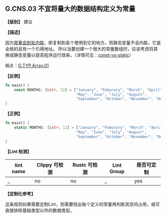 ## G.CNS.03 不宜将量大的数据结构定义为常量

**【级别】** 建议

**【描述】**

因为[常量会到处内联](https://doc.rust-lang.org/reference/items/constant-items.html#constant-items)，即复制到各个使用到它的地方。而静态变量不会内联，它是全局的且有一个引用地址。
所以当要创建一个很大的常量数组时，应该考虑将其换成静态变量以提高程序运行效率。（详情可见：[const-vs-static](https://rust-lang.github.io/rfcs/0246-const-vs-static.html#motivation)）

相关：[G.TYP.Array.01 ](./data-type/array.md)

**【反例】**

```rust
fn main() {
    const MONTHS: [&str; 12] = ["January", "Feburary", "March", "April",
                                "May", "June", "July", "August",
                                "September", "October", "November", "December"];
}
```

**【正例】**

```rust
fn main() {
    static MONTHS: [&str; 12] = ["January", "Feburary", "March", "April",
                                "May", "June", "July", "August",
                                "September", "October", "November", "December"];
}
```

**【Lint 检测】**

| lint name                                                    | Clippy 可检测 | Rustc 可检测 | Lint Group | 是否可定制 |
| ------------------------------------------------------------ | ------------- | ------------ | ---------- | ----- |
| _ | no           | no           | _   | yes |

**【定制化参考】**

这条规则如果需要定制Lint，则需要找出每个定义的常量再判断其空间占用，或可直接排除基础类型以外的数据类型。

